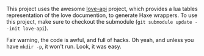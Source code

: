 This project uses the awesome [love-api][] project, which provides a lua tables representation of the love documention, to generate Haxe wrappers.
To use this project, make sure to checkout the submodule (`git submodule update --init love-api`).

Fair warning, the code is awful, and full of hacks. Oh yeah, and unless you have `mkdir -p`, it won't run. Look, it was easy.

[love-api]: https://github.com/love2d-community/love-api
